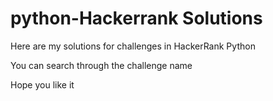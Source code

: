 # python-Hackerrank Solutions

Here are  my solutions for challenges
in  HackerRank Python

You can search through the challenge name 

Hope you like it 

